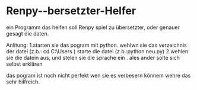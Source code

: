 # Renpy--bersetzter-Helfer
ein Programm das helfen soll Renpy spiel zu übersetzter, oder genauer gesagt die daten.

Anlitung:
1.starten sie das pogram mit python. wehlwn sie das verzeichnis der datei (z.b.: cd C:\Users )
starte die datei (z.b.:python neu.py)
2.wehlen sie die datein aus, und stelen sie die sprache ein .
ales ander solte sich selbst erklären 

das pogram ist noch nicht perfekt wen sie es verbesern könnem wehre das sehr hilfreich.
